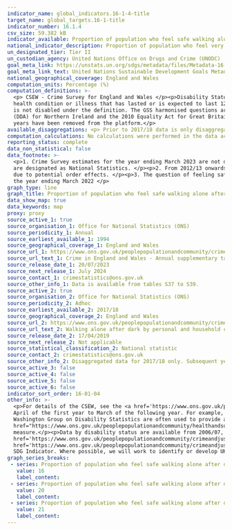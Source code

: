 ```yaml
---
indicator_name: global_indicators.16-1-4-title
target_name: global_targets.16-1-title
indicator_number: 16.1.4
csv_size: 59.382 kB
indicator_available: Proportion of population who feel safe walking alone after dark
national_indicator_description: Proportion of population who feel very or fairly safe walking alone after dark
un_designated_tier: Tier II
un_custodian_agency: United Nations Office on Drugs and Crime (UNODC)
goal_meta_link: https://unstats.un.org/sdgs/metadata/files/Metadata-16-01-04.pdf
goal_meta_link_text: United Nations Sustainable Development Goals Metadata (PDF 213 KB)
national_geographical_coverage: England and Wales
computation_units: Percentage (%)
computation_definitions: >-
  <p> CSEW - Crime Survey for England and Wales </p><p>Disability Status - The <a href="https://gss.civilservice.gov.uk/policy-store/measuring-disability-for-the-equality-act-2010/">(GSS) harmonised "core" definition</a> identifies a person as disabled if they have a physical or mental
  health condition or illness that has lasted or is expected to last 12 months or more. It must reduce their ability to carry-out day-to-day activities. It is important to note that a person who has a long-term illness that does not reduce their ability to carry-out day-to-day activities
  is not disabled under the definition. The GSS harmonised questions are asked of the respondent in the survey, meaning that disability status is self-reported. The GSS definition is designed to reflect the definitions that appear in legal terms in the Disability Discrimination Act 1995
  (DDA) for Northern Ireland and the 2010 Equality Act for Great Britain.</p><p>The income definition used is based on the National Statistics harmonised classification. As the income bandings are slightly different, data are not comparable to previous years therefore figures for previous
  years have been removed from the platform.</p>
available_disaggregations: <p> Prior to 2017/18 data is only disaggregated by sex.</p><p> Household income data is only available since 2019/20. </p><p> Urban or rural, highest qualification, and sexual orientation are only available for 2022/23.</p><p> Data for some socio-economic breakdowns are unavailable due to small sample sizes.</p>
computation_calculations: No calculations were performed in the data acquisition of this indicator as appropriate data was readily available in the final format specified by this indicator.
reporting_status: complete
data_non_statistical: false
data_footnote: >-
  <p>1. Crime Survey estimates for the year ending March 2023 are not designated as National Statistics. Caution should be taken when using these data because of the potential impact of lower response rates on data quality. Estimates for the year ending March 2020, and all previous years,
  are designated as National Statistics. </p><p>2. From 2012/13 onwards the question of feeling safe when walking alone after dark was only asked of a quarter of the sample. Questionnaire changes in 2012/13 may mean that estimates prior to this date are not comparable with subsequent years
  due to potential order effects. </p><p>3. The question of feeling safe walking alone after dark was not asked in the 2016/17 questionnaire. </p><p>4. Due to the suspension of the CSEW during the Coronavirus (COVID-19) pandemic, data are not available for the year ending March 2021 and
  the year ending March 2022 </p>
graph_type: line
graph_title: Proportion of population who feel safe walking alone after dark
data_show_map: true
data_keywords: map
proxy: proxy
source_active_1: true
source_organisation_1: Office for National Statistics (ONS)
source_periodicity_1: Annual
source_earliest_available_1: 1994
source_geographical_coverage_1: England and Wales
source_url_1: https://www.ons.gov.uk/peoplepopulationandcommunity/crimeandjustice/datasets/crimeinenglandandwalesannualsupplementarytables
source_url_text_1: Crime in England and Wales - Annual supplementary tables
source_release_date_1: 20/07/2023
source_next_release_1: July 2024
source_contact_1: crimestatistics@ons.gov.uk
source_other_info_1: Data is available from tables S37 to S39.
source_active_2: true
source_organisation_2: Office for National Statistics (ONS)
source_periodicity_2: Adhoc
source_earliest_available_2: 2017/18
source_geographical_coverage_2: England and Wales
source_url_2: https://www.ons.gov.uk/peoplepopulationandcommunity/crimeandjustice/adhocs/009871percentageofadultswhofeltveryorfairlysafewhenwalkingaloneinthedarkbypersonalandhouseholdcharacteristicsyearendingmarch2018csew
source_url_text_2: Walking alone after dark by personal and household characteristics
source_release_date_2: 17/04/2019
source_next_release_2: Not applicable
source_statistical_classification_2: National statistic
source_contact_2: crimestatistics@ons.gov.uk
source_other_info_2: Disaggregated data for 2017/18 only. Subsequent years available from Source 1.
source_active_3: false
source_active_4: false
source_active_5: false
source_active_6: false
indicator_sort_order: 16-01-04
other_info: >-
  <p>For details of the CSEW, see the <a href='https://www.ons.gov.uk/peoplepopulationandcommunity/crimeandjustice/methodologies/crimeandjusticemethodology'>user guide to crime statistics for England and Wales.</a></p><p>The year format refers to the two years covered by the data, from
  April of the first year to March of the following year. For example, 2022/230 covers the period of April 2022 to March 2023.</p><p>For further information on the quality of the estimates please refer to the source data which provides the unweighted base sizes of the samples.</p><p>The
  Washington Group on Disability Statistics are often used to provide a cross-nationally comparable population-based measures of disability. Please see the article <a
  href="https://www.ons.gov.uk/peoplepopulationandcommunity/healthandsocialcare/disability/articles/measuringdisabilitycomparingapproaches/2019-08-06">Measuring disability - comparing approaches</a> for a comparison between the GSS Harmonised measure (used here) and the Washington Group
  measure.</p><p>Data by disability status are available from 2006/07, however this is based on detailed breakdowns and does not align to the core definition under the 2010 Equality Act. This data are available in the <a
  href='https://www.ons.gov.uk/peoplepopulationandcommunity/crimeandjustice/adhocs/009871percentageofadultswhofeltveryorfairlysafewhenwalkingaloneinthedarkbypersonalandhouseholdcharacteristicsyearendingmarch2018csew'>2017/18 dataset</a> and <a
  href='https://www.ons.gov.uk/peoplepopulationandcommunity/crimeandjustice/adhocs/008580confidenceintervalsaroundcsewestimatesoftheproportionofpeoplewhofeelveryfairlysafewalkingaloneafterdark'>2006/07 to 2016/17 dataset.</a></p> This indicator is being used as an approximation of the UN
  SDG Indicator. Where possible, we will work to identify or develop UK data to meet the global indicator specification. This indicator has been identified in collaboration with topic experts.
graph_series_breaks: 
 - series: Proportion of population who feel safe walking alone after dark
   value: 16
   label_content:
 - series: Proportion of population who feel safe walking alone after dark
   value: 20
   label_content:
 - series: Proportion of population who feel safe walking alone after dark
   value: 21
   label_content:
---
```

